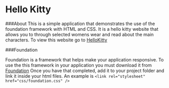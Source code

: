 # Hello Kitty

###About
This is a simple application that demonstrates the use of the foundation framework with HTML and CSS. It is a hello kitty website that allows you to through selected womens wear and read about the main characters. To view this website go to [HelloKitty](https://kcossifos.github.io/Portfolio/HelloKittyWebsite/index.html)

###Foundation

Foundation is a framework that helps make your application responsive. To use the this framework in your application you must download it from [Foundation](http://foundation.zurb.com) Once you have that completed, add it to your project folder and link it inside your html files. An example is `<link rel="stylesheet" href="css/foundation.css" />`
